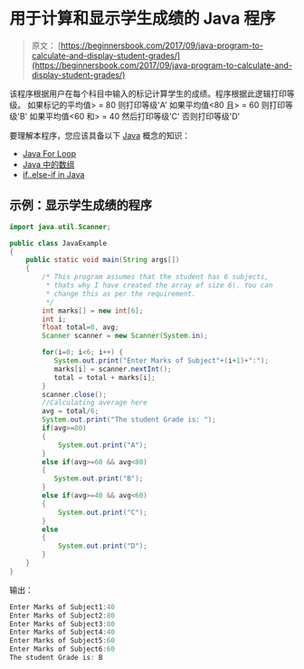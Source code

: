 # 用于计算和显示学生成绩的 Java 程序

> 原文： [https://beginnersbook.com/2017/09/java-program-to-calculate-and-display-student-grades/](https://beginnersbook.com/2017/09/java-program-to-calculate-and-display-student-grades/)

该程序根据用户在每个科目中输入的标记计算学生的成绩。程序根据此逻辑打印等级。
如果标记的平均值&gt; = 80 则打印等级'A'
如果平均值&lt;80 且&gt; = 60 则打印等级'B'
如果平均值&lt;60 和&gt; = 40 然后打印等级'C'
否则打印等级'D'

要理解本程序，您应该具备以下 [Java](https://beginnersbook.com/java-tutorial-for-beginners-with-examples/) 概念的知识：

*   [Java For Loop](https://beginnersbook.com/2015/03/for-loop-in-java-with-example/)
*   [Java 中的数组](https://beginnersbook.com/2013/05/java-arrays/)
*   [if..else-if in Java](https://beginnersbook.com/2017/08/if-else-statement-in-java/)

## 示例：显示学生成绩的程序

```java
import java.util.Scanner;

public class JavaExample
{
    public static void main(String args[])
    {
    	/* This program assumes that the student has 6 subjects,
    	 * thats why I have created the array of size 6\. You can
    	 * change this as per the requirement.
    	 */
        int marks[] = new int[6];
        int i;
        float total=0, avg;
        Scanner scanner = new Scanner(System.in);

        for(i=0; i<6; i++) { 
           System.out.print("Enter Marks of Subject"+(i+1)+":");
           marks[i] = scanner.nextInt();
           total = total + marks[i];
        }
        scanner.close();
        //Calculating average here
        avg = total/6;
        System.out.print("The student Grade is: ");
        if(avg>=80)
        {
            System.out.print("A");
        }
        else if(avg>=60 && avg<80)
        {
           System.out.print("B");
        } 
        else if(avg>=40 && avg<60)
        {
            System.out.print("C");
        }
        else
        {
            System.out.print("D");
        }
    }
}
```

输出：

```java
Enter Marks of Subject1:40
Enter Marks of Subject2:80
Enter Marks of Subject3:80
Enter Marks of Subject4:40
Enter Marks of Subject5:60
Enter Marks of Subject6:60
The student Grade is: B
```